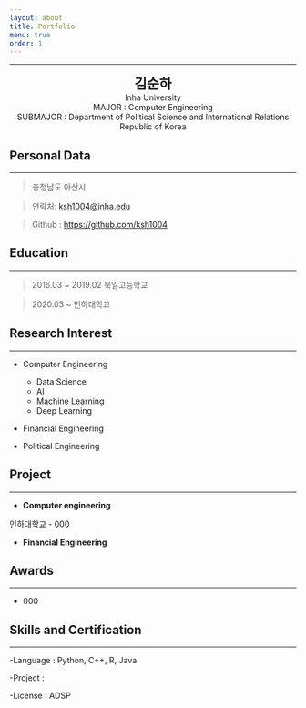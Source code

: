 ```yaml
---
layout: about
title: Portfolio
menu: true
order: 1
---
```


* * *
<center>
<span style=
"font-size:170%;
font-weight:bold">
김순하
</span>
</center>

<center>Inha University</center>

<center>MAJOR : Computer Engineering</center>

<center>SUBMAJOR : Department of Political Science and International Relations</center>

<center>Republic of Korea</center>

## Personal Data
---
> 충청남도 아산시 

> 연락처: ksh1004@inha.edu

> Github : <a href="https://github.com/ksh1004">https://github.com/ksh1004</a>


## Education
---
> 2016.03 ~ 2019.02 북일고등학교

> 2020.03 ~ 인하대학교


## Research Interest
---

* Computer Engineering
    + Data Science
    + AI
    + Machine Learning
    + Deep Learning

* Financial Engineering

* Political Engineering


## Project
---

* **Computer engineering**

인하대학교 - 000

* **Financial Engineering**

## Awards
---

- 000


## Skills and Certification
---
-Language : Python, C++, R, Java

-Project : 

-License : ADSP



